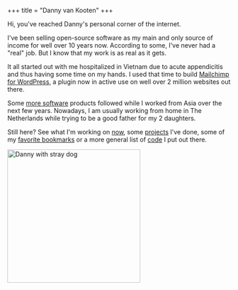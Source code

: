 +++
title = "Danny van Kooten"
+++

Hi, you've reached Danny's personal corner of the internet.

I've been selling open-source software as my main and only source of income for well over 10 years now. According to some, I've never had a "real" job. But I know that my work is as real as it gets.

It all started out with me hospitalized in Vietnam due to acute appendicitis and thus having some time on my hands. I used that time to build <a href="https://www.mc4wp.com/">Mailchimp for WordPress</a>, a plugin now in active use on well over 2 million websites out there.

Some [more software](/projects/) products followed while I worked from Asia over the next few years. Nowadays, I am usually working from home in The Netherlands while trying to be a good father for my 2 daughters.

Still here? See what I'm working on [now](/now/), some [projects](/projects/) I've done, some of my [favorite bookmarks](/bookmarks/) or a more general list of [code](/code/) I put out there.

<img src="/img/danny-rico.jpg" alt="Danny with stray dog" loading="lazy" width="300" height="300" />
